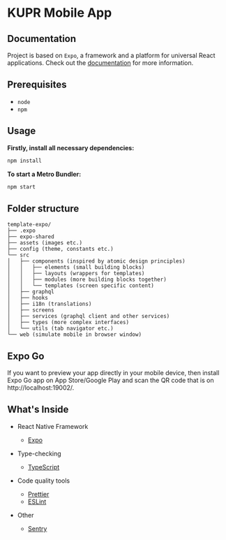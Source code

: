 # KUPR Mobile App

## Documentation

Project is based on `Expo`, a framework and a platform for universal React applications. Check out the [documentation](https://docs.expo.dev/) for more information.

## Prerequisites

- `node`
- `npm`

## Usage

**Firstly, install all necessary dependencies:**

```sh
npm install
```

**To start a Metro Bundler:**

```sh
npm start
```

## Folder structure

```
template-expo/
├── .expo
├── expo-shared
├── assets (images etc.)
├── config (theme, constants etc.)
└── src
│   ├── components (inspired by atomic design principles)
│   │   ├── elements (small building blocks)
│   │   ├── layouts (wrappers for templates)
│   │   ├── modules (more building blocks together)
│   │   └── templates (screen specific content)
│   ├── graphql
│   ├── hooks
│   ├── i18n (translations)
│   ├── screens
│   ├── services (graphql client and other services)
│   ├── types (more complex interfaces)
│   └── utils (tab navigator etc.)
└── web (simulate mobile in browser window)
```

## Expo Go

If you want to preview your app directly in your mobile device, then install Expo Go app on App Store/Google Play and scan the QR code that is on http://localhost:19002/.

## What's Inside

- React Native Framework

  - [Expo](https://expo.dev/)

- Type-checking

  - [TypeScript](https://www.typescriptlang.org/docs/home.html)

- Code quality tools

  - [Prettier](https://prettier.io/)
  - [ESLint](https://eslint.org/)

- Other
  - [Sentry](https://sentry.io/welcome/)

